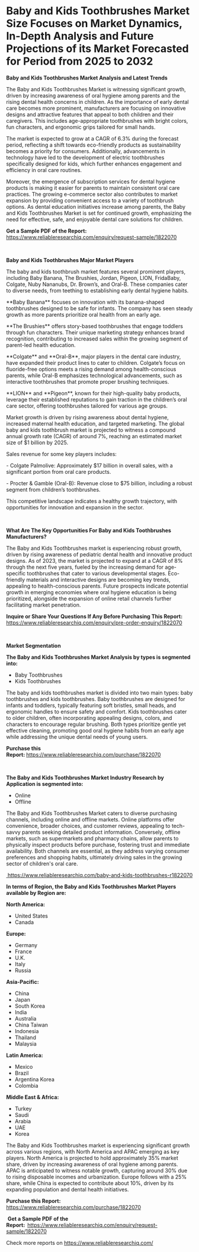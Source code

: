 <p><h1>Baby and Kids Toothbrushes Market Size Focuses on Market Dynamics, In-Depth Analysis and Future Projections of its Market Forecasted for Period from 2025 to 2032</h1></p><p><strong>Baby and Kids Toothbrushes Market Analysis and Latest Trends</strong></p>
<p><p>The Baby and Kids Toothbrushes Market is witnessing significant growth, driven by increasing awareness of oral hygiene among parents and the rising dental health concerns in children. As the importance of early dental care becomes more prominent, manufacturers are focusing on innovative designs and attractive features that appeal to both children and their caregivers. This includes age-appropriate toothbrushes with bright colors, fun characters, and ergonomic grips tailored for small hands.</p><p>The market is expected to grow at a CAGR of 6.3% during the forecast period, reflecting a shift towards eco-friendly products as sustainability becomes a priority for consumers. Additionally, advancements in technology have led to the development of electric toothbrushes specifically designed for kids, which further enhances engagement and efficiency in oral care routines.</p><p>Moreover, the emergence of subscription services for dental hygiene products is making it easier for parents to maintain consistent oral care practices. The growing e-commerce sector also contributes to market expansion by providing convenient access to a variety of toothbrush options. As dental education initiatives increase among parents, the Baby and Kids Toothbrushes Market is set for continued growth, emphasizing the need for effective, safe, and enjoyable dental care solutions for children.</p></p>
<p><strong>Get a Sample PDF of the Report:&nbsp;</strong> <a href="https://www.reliableresearchiq.com/enquiry/request-sample/1822070?utm_campaign=3455&utm_medium=2&utm_source=Github&utm_content=ia&utm_term=05042025&utm_id=baby-and-kids-toothbrushes">https://www.reliableresearchiq.com/enquiry/request-sample/1822070</a></p>
<p>&nbsp;</p>
<p><strong>Baby and Kids Toothbrushes Major Market Players</strong></p>
<p><p>The baby and kids toothbrush market features several prominent players, including Baby Banana, The Brushies, Jordan, Pigeon, LION, FridaBaby, Colgate, Nuby Nananubs, Dr. Brown’s, and Oral-B. These companies cater to diverse needs, from teething to establishing early dental hygiene habits.</p><p>**Baby Banana** focuses on innovation with its banana-shaped toothbrushes designed to be safe for infants. The company has seen steady growth as more parents prioritize oral health from an early age. </p><p>**The Brushies** offers story-based toothbrushes that engage toddlers through fun characters. Their unique marketing strategy enhances brand recognition, contributing to increased sales within the growing segment of parent-led health education.</p><p>**Colgate** and **Oral-B**, major players in the dental care industry, have expanded their product lines to cater to children. Colgate’s focus on fluoride-free options meets a rising demand among health-conscious parents, while Oral-B emphasizes technological advancements, such as interactive toothbrushes that promote proper brushing techniques.</p><p>**LION** and **Pigeon**, known for their high-quality baby products, leverage their established reputations to gain traction in the children’s oral care sector, offering toothbrushes tailored for various age groups.</p><p>Market growth is driven by rising awareness about dental hygiene, increased maternal health education, and targeted marketing. The global baby and kids toothbrush market is projected to witness a compound annual growth rate (CAGR) of around 7%, reaching an estimated market size of $1 billion by 2025.</p><p>Sales revenue for some key players includes:</p><p>- Colgate Palmolive: Approximately $17 billion in overall sales, with a significant portion from oral care products.</p><p>- Procter & Gamble (Oral-B): Revenue close to $75 billion, including a robust segment from children’s toothbrushes.</p><p>This competitive landscape indicates a healthy growth trajectory, with opportunities for innovation and expansion in the sector.</p></p>
<p>&nbsp;</p>
<p><strong>What Are The Key Opportunities For Baby and Kids Toothbrushes Manufacturers?</strong></p>
<p><p>The Baby and Kids Toothbrushes market is experiencing robust growth, driven by rising awareness of pediatric dental health and innovative product designs. As of 2023, the market is projected to expand at a CAGR of 8% through the next five years, fueled by the increasing demand for age-specific toothbrushes that cater to various developmental stages. Eco-friendly materials and interactive designs are becoming key trends, appealing to health-conscious parents. Future prospects indicate potential growth in emerging economies where oral hygiene education is being prioritized, alongside the expansion of online retail channels further facilitating market penetration.</p></p>
<p><strong>Inquire or Share Your Questions If Any Before Purchasing This Report:</strong> <a href="https://www.reliableresearchiq.com/enquiry/pre-order-enquiry/1822070?utm_campaign=3455&utm_medium=2&utm_source=Github&utm_content=ia&utm_term=05042025&utm_id=baby-and-kids-toothbrushes">https://www.reliableresearchiq.com/enquiry/pre-order-enquiry/1822070</a></p>
<p>&nbsp;</p>
<p><strong>Market Segmentation</strong></p>
<p><strong>The Baby and Kids Toothbrushes Market Analysis by types is segmented into:</strong></p>
<p><ul><li>Baby Toothbrushes</li><li>Kids Toothbrushes</li></ul></p>
<p><p>The baby and kids toothbrushes market is divided into two main types: baby toothbrushes and kids toothbrushes. Baby toothbrushes are designed for infants and toddlers, typically featuring soft bristles, small heads, and ergonomic handles to ensure safety and comfort. Kids toothbrushes cater to older children, often incorporating appealing designs, colors, and characters to encourage regular brushing. Both types prioritize gentle yet effective cleaning, promoting good oral hygiene habits from an early age while addressing the unique dental needs of young users.</p></p>
<p><strong>Purchase this Report:&nbsp;</strong><a href="https://www.reliableresearchiq.com/purchase/1822070?utm_campaign=3455&utm_medium=2&utm_source=Github&utm_content=ia&utm_term=05042025&utm_id=baby-and-kids-toothbrushes">https://www.reliableresearchiq.com/purchase/1822070</a></p>
<p>&nbsp;</p>
<p><strong>The Baby and Kids Toothbrushes Market Industry Research by Application is segmented into:</strong></p>
<p><ul><li>Online</li><li>Offline</li></ul></p>
<p><p>The Baby and Kids Toothbrushes Market caters to diverse purchasing channels, including online and offline markets. Online platforms offer convenience, broader choices, and customer reviews, appealing to tech-savvy parents seeking detailed product information. Conversely, offline markets, such as supermarkets and pharmacy chains, allow parents to physically inspect products before purchase, fostering trust and immediate availability. Both channels are essential, as they address varying consumer preferences and shopping habits, ultimately driving sales in the growing sector of children's oral care.</p></p>
<p><a href="https://www.reliableresearchiq.com/baby-and-kids-toothbrushes-r1822070?utm_campaign=3455&utm_medium=2&utm_source=Github&utm_content=ia&utm_term=05042025&utm_id=baby-and-kids-toothbrushes">&nbsp;https://www.reliableresearchiq.com/baby-and-kids-toothbrushes-r1822070</a></p>
<p><strong>In terms of Region, the Baby and Kids Toothbrushes Market Players available by Region are:</strong></p>
<p>
    <p> <strong> North America: </strong>
        <ul>
            <li>United States</li>
            <li>Canada</li>
        </ul>
        </p> 
    <p> <strong> Europe: </strong>
        <ul>
            <li>Germany</li>
            <li>France</li>
            <li>U.K.</li>
            <li>Italy</li>
            <li>Russia</li>
        </ul>
        </p> 
    <p> <strong> Asia-Pacific: </strong>
        <ul>
            <li>China</li>
            <li>Japan</li>
            <li>South Korea</li>
            <li>India</li>
            <li>Australia</li>
            <li>China Taiwan</li>
            <li>Indonesia</li>
            <li>Thailand</li>
            <li>Malaysia</li>
        </ul>
        </p> 
    <p> <strong> Latin America: </strong>
        <ul>
            <li>Mexico</li>
            <li>Brazil</li>
            <li>Argentina Korea</li>
            <li>Colombia</li>
        </ul>
        </p> 
    <p> <strong> Middle East & Africa: </strong>
        <ul>
            <li>Turkey</li>
            <li>Saudi</li>
            <li>Arabia</li>
            <li>UAE</li>
            <li>Korea</li>
        </ul>
    </p>
    </p>
<p><p>The Baby and Kids Toothbrushes market is experiencing significant growth across various regions, with North America and APAC emerging as key players. North America is projected to hold approximately 35% market share, driven by increasing awareness of oral hygiene among parents. APAC is anticipated to witness notable growth, capturing around 30% due to rising disposable incomes and urbanization. Europe follows with a 25% share, while China is expected to contribute about 10%, driven by its expanding population and dental health initiatives.</p></p>
<p><strong>Purchase this Report: </strong><a href="https://www.reliableresearchiq.com/purchase/1822070?utm_campaign=3455&utm_medium=2&utm_source=Github&utm_content=ia&utm_term=05042025&utm_id=baby-and-kids-toothbrushes">https://www.reliableresearchiq.com/purchase/1822070</a></p>
<p>&nbsp;<strong>Get a Sample PDF of the Report:&nbsp;&nbsp;</strong><a href="https://www.reliableresearchiq.com/enquiry/request-sample/1822070?utm_campaign=3455&utm_medium=2&utm_source=Github&utm_content=ia&utm_term=05042025&utm_id=baby-and-kids-toothbrushes">https://www.reliableresearchiq.com/enquiry/request-sample/1822070</a></p>
<p><strong></strong></p>
<p>Check more reports on <a href="https://www.reliableresearchiq.com/?utm_campaign=3455&utm_medium=2&utm_source=Github&utm_content=ia&utm_term=05042025&utm_id=baby-and-kids-toothbrushes">https://www.reliableresearchiq.com/</a></p>